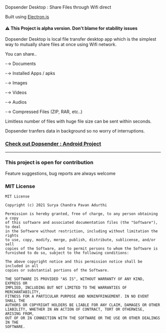 Dopsender Desktop : Share Files through Wifi direct

Built using [Electron.js](https://www.electronjs.org/)

#### ⚠️ This Project is alpha version. Don't blame for stability issues  

Dopsender Desktop is local file transfer desktop app which is the simplest way to mutually share files at once using Wifi network.

You can share..

-→ Documents

-→ Installed Apps / apks

-→ Images

-→ Videos

-→ Audios

-→ Compressed Files (ZIP, RAR, etc..)

Limitless number of files with huge file size can be sent within seconds.

Dopsender tranfers data in background so no worry of interruptions.

### [Check out Dopsender : Android Project ](https://github.com/p2pdops/DopsenderAndroid)


<hr/>

### This project is open for contribution
Feature suggestions, bug reports are always welcome


### MIT License
    MIT License

    Copyright (c) 2021 Surya Chandra Pavan Adurthi

    Permission is hereby granted, free of charge, to any person obtaining a copy
    of this software and associated documentation files (the "Software"), to deal
    in the Software without restriction, including without limitation the rights
    to use, copy, modify, merge, publish, distribute, sublicense, and/or sell
    copies of the Software, and to permit persons to whom the Software is
    furnished to do so, subject to the following conditions:

    The above copyright notice and this permission notice shall be included in all
    copies or substantial portions of the Software.

    THE SOFTWARE IS PROVIDED "AS IS", WITHOUT WARRANTY OF ANY KIND, EXPRESS OR
    IMPLIED, INCLUDING BUT NOT LIMITED TO THE WARRANTIES OF MERCHANTABILITY,
    FITNESS FOR A PARTICULAR PURPOSE AND NONINFRINGEMENT. IN NO EVENT SHALL THE
    AUTHORS OR COPYRIGHT HOLDERS BE LIABLE FOR ANY CLAIM, DAMAGES OR OTHER
    LIABILITY, WHETHER IN AN ACTION OF CONTRACT, TORT OR OTHERWISE, ARISING FROM,
    OUT OF OR IN CONNECTION WITH THE SOFTWARE OR THE USE OR OTHER DEALINGS IN THE
    SOFTWARE.

